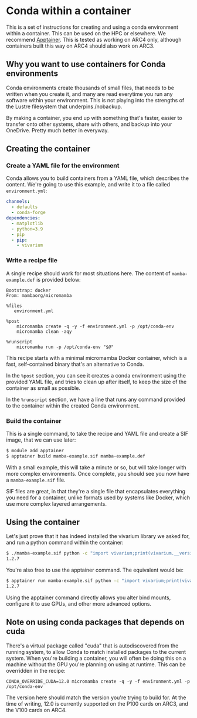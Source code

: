 # Conda within a container

This is a set of instructions for creating and using a conda environment within
a container.  This can be used on the HPC or elsewhere.  We recommend
[Apptainer](../software/infrastructure/apptainer).  This is tested as working
on ARC4 only, although containers built this way on ARC4 should also work on
ARC3.

## Why you want to use containers for Conda environments

Conda environments create thousands of small files, that needs to be written
when you create it, and many are read everytime you run any software within
your environment.  This is not playing into the strengths of the Lustre
filesystem that underpins /nobackup.

By making a container, you end up with something that's faster, easier to
transfer onto other systems, share with others, and backup into your OneDrive.
Pretty much better in everyway.

## Creating the container

### Create a YAML file for the environment

Conda allows you to build containers from a YAML file, which describes the
content.  We're going to use this example, and write it to a file called
`environment.yml`:

```yaml
channels:
  - defaults
  - conda-forge
dependencies:
  - matplotlib
  - python=3.9
  - pip
  - pip:
    - vivarium
```

### Write a recipe file

A single recipe should work for most situations here.  The content of
`mamba-example.def` is provided below:

```
Bootstrap: docker
From: mambaorg/micromamba

%files
   environment.yml

%post
    micromamba create -q -y -f environment.yml -p /opt/conda-env
    micromamba clean -aqy

%runscript
    micromamba run -p /opt/conda-env "$@"
```

This recipe starts with a minimal micromamba Docker container, which is a fast,
self-contained binary that's an alternative to Conda.

In the `%post` section, you can see it creates a conda environment using the
provided YAML file, and tries to clean up after itself, to keep the size of the
container as small as possible.

In the `%runscript` section, we have a line that runs any command provided to
the container within the created Conda environment.

### Build the container

This is a single command, to take the recipe and YAML file and create a SIF
image, that we can use later:

```bash
$ module add apptainer
$ apptainer build mamba-example.sif mamba-example.def
```

With a small example, this will take a minute or so, but will take longer with
more complex environments.  Once complete, you should see you now have a
`mamba-example.sif` file.

SIF files are great, in that they're a single file that encapsulates everything
you need for a container, unlike formats used by systems like Docker, which use
more complex layered arrangements.

## Using the container

Let's just prove that it has indeed installed the vivarium library we asked
for, and run a python command within the container:

```bash
$ ./mamba-example.sif python -c "import vivarium;print(vivarium.__version__)"
1.2.7
```

You're also free to use the apptainer command.  The equivalent would be:

```bash
$ apptainer run mamba-example.sif python -c "import vivarium;print(vivarium.__version__)"
1.2.7
```

Using the apptainer command directly allows you alter bind mounts, configure it
to use GPUs, and other more advanced options.

## Note on using conda packages that depends on cuda

There's a virtual package called "cuda" that is autodiscovered from the running
system, to allow Conda to match installed packages to the current system.  When
you're building a container, you will often be doing this on a machine without
the GPU you're planning on using at runtime.  This can be overridden in the
recipe:

```
CONDA_OVERRIDE_CUDA=12.0 micromamba create -q -y -f environment.yml -p /opt/conda-env
```

The version here should match the version you're trying to build for.  At the
time of writing, 12.0 is currently supported on the P100 cards on ARC3, and the
V100 cards on ARC4.
